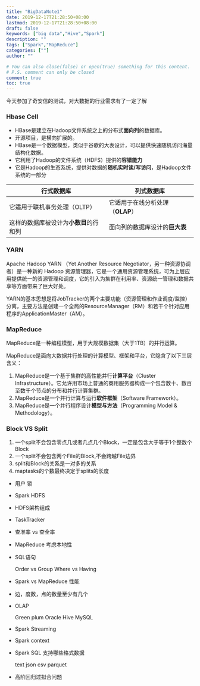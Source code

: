 ```yaml
---
title: "BigDataNote1"
date: 2019-12-17T21:28:50+08:00
lastmod: 2019-12-17T21:28:50+08:00
draft: false
keywords: ["big data","Hive","Spark"]
description: ""
tags: ["Spark","MapReduce"]
categories: [""]
author: ""

# You can also close(false) or open(true) something for this content.
# P.S. comment can only be closed
comment: true
toc: true
---
```


今天参加了奇安信的测试，对大数据的行业需求有了一定了解

<!--more-->

### Hbase Cell

- HBase是建立在Hadoop文件系统之上的分布式**面向列**的数据库。
- 开源项目，是横向扩展的。
- HBase是一个数据模型，类似于谷歌的大表设计，可以提供快速随机访问海量结构化数据。
- 它利用了Hadoop的文件系统（HDFS）提供的**容错能力**
- 它是Hadoop的生态系统，提供对数据的**随机实时读/写访问**，是Hadoop文件系统的一部分

| 行式数据库 | 列式数据库 |
| ------ | ------ |
| 它适用于联机事务处理（OLTP） | 它适用于在线分析处理（**OLAP**） |
| 这样的数据库被设计为**小数目**的行和列 | 面向列的数据库设计的**巨大表** |


### YARN

Apache Hadoop YARN （Yet Another Resource Negotiator，另一种资源协调者）是一种新的 Hadoop 资源管理器，它是一个通用资源管理系统，可为上层应用提供统一的资源管理和调度，它的引入为集群在利用率、资源统一管理和数据共享等方面带来了巨大好处。

YARN的基本思想是将JobTracker的两个主要功能（资源管理和作业调度/监控）分离，主要方法是创建一个全局的ResourceManager（RM）和若干个针对应用程序的ApplicationMaster（AM）。

### MapReduce

MapReduce是一种编程模型，用于大规模数据集（大于1TB）的并行运算。

MapReduce是面向大数据并行处理的计算模型、框架和平台，它隐含了以下三层含义：
1. MapReduce是一个基于集群的高性能并行**计算平台**（Cluster Infrastructure）。它允许用市场上普通的商用服务器构成一个包含数十、数百至数千个节点的分布和并行计算集群。
2. MapReduce是一个并行计算与运行**软件框架**（Software Framework）。
3. MapReduce是一个并行程序设计**模型与方法**（Programming Model & Methodology）。

### Block VS Split

1. 一个split不会包含零点几或者几点几个Block，一定是包含大于等于1个整数个Block
2. 一个split不会包含两个File的Block,不会跨越File边界
3. split和Block的关系是一对多的关系
4. maptasks的个数最终决定于splits的长度

- 用户 锁

- Spark HDFS

- HDFS架构组成

- TaskTracker

- 查准率 vs 查全率

- MapReduce 考虑本地性

- SQL语句
  
  Order vs Group
  Where vs Having

- Spark vs MapReduce 性能

- 边，度数，点的数量至少有几个

- OLAP
  
  Green plum
  Oracle
  Hive
  MySQL

- Spark Streaming

- Spark context

- Spark SQL 支持哪些格式数据
  
  text
  json
  csv
  parquet

- 高阶回归过拟合问题
